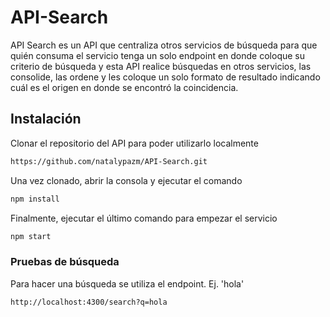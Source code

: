 # API-Search
API Search es un API que centraliza otros servicios de búsqueda para que quién consuma el servicio tenga un solo endpoint en donde coloque su criterio de búsqueda y esta API realice búsquedas en otros servicios, las consolide, las ordene y les coloque un solo formato de resultado indicando cuál es el origen en donde se encontró la coincidencia.
## Instalación
Clonar el repositorio del API para poder utilizarlo localmente
```bash
https://github.com/natalypazm/API-Search.git
```
Una vez clonado, abrir la consola y ejecutar el comando
```bash
npm install
```
Finalmente, ejecutar el último comando para empezar el servicio
```bash
npm start
```
### Pruebas de búsqueda
Para hacer una búsqueda se utiliza el endpoint. Ej. 'hola'
```bash
http://localhost:4300/search?q=hola
```
